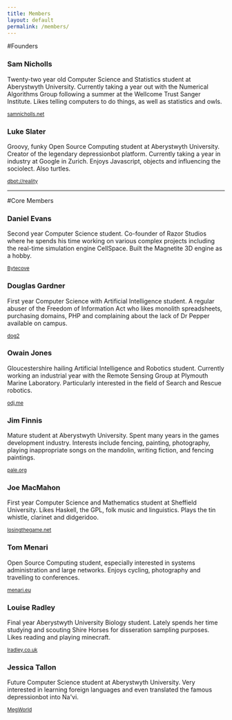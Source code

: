 ```yaml
---
title: Members
layout: default
permalink: /members/
---
```


#Founders
<div class="row row-members">
    <div class="span6">
        <h3>Sam Nicholls</h3>
        <p>Twenty-two year old Computer Science and Statistics student at Aberystwyth University. Currently taking a year out with the Numerical Algorithms Group following a summer at the Wellcome Trust Sanger Institute. Likes telling computers to do things, as well as statistics and owls.</p>
        <small><a href="http://samnicholls.net">samnicholls.net</a></small>
    </div>
    <div class="span6">
        <h3>Luke Slater</h3>
        <p>Groovy, funky Open Source Computing student at Aberystwyth University. Creator of the legendary depressionbot platform. Currently taking a year in industry at Google in Zurich. Enjoys Javascript, objects and influencing the sociolect. Also turtles.</p>
        <small><a href="http://nourishedcloud.com/profile/aberwiki/reality">dbot://reality</a></small>
    </div>
</div>
<hr />

#Core Members
<div class="row row-members">
    <div class="span3">
        <h3>Daniel Evans</h3>
        <p>Second year Computer Science student. Co-founder of Razor Studios where he spends his time working on various complex projects including the real-time simulation engine CellSpace. Built the Magnetite 3D engine as a hobby.</p>
        <small><a href="http://bytecove.co.uk/">Bytecove</a></small>
    </div>
    <div class="span3">
        <h3>Douglas Gardner</h3>
        <p>First year Computer Science with Artificial Intelligence student. A regular abuser of the Freedom of Information Act who likes monolith spreadsheets, purchasing domains, PHP and complaining about the lack of Dr Pepper available on campus.</p>
        <small><a href="http://users.aber.ac.uk/dog2/">dog2</a></small>
    </div>
    <div class="span3">
        <h3>Owain Jones</h3>
        <p>Gloucestershire hailing Artificial Intelligence and Robotics student. Currently working an industrial year with the Remote Sensing Group at Plymouth Marine Laboratory. Particularly interested in the field of Search and Rescue robotics.</p>
        <small><a href="http://odj.me/">odj.me</a></small>
    </div>
    <div class="span3">
        <h3>Jim Finnis</h3>
        <p>Mature student at Aberystwyth University. Spent many years in the games development industry. Interests include fencing, painting, photography, playing inappropriate songs on the mandolin, writing fiction, and fencing paintings.</p>
        <small><a href="http://pale.org">pale.org</a></small>
    </div>
</div>
<div class="row row-members">
    <div class="span3">
        <h3>Joe MacMahon</h3>
        <p>First year Computer Science and Mathematics student at Sheffield University. Likes Haskell, the GPL, folk music and linguistics. Plays the tin whistle, clarinet and didgeridoo.</p>
        <small><a href="http://losingthegame.net/">losingthegame.net</a></small>
    </div>
    <div class="span3">
        <h3>Tom Menari</h3>
        <p>Open Source Computing student, especially interested in systems administration and large networks. Enjoys cycling, photography and travelling to conferences.</p>
        <small><a href="http://menari.eu/">menari.eu</a></small>
    </div>
    <div class="span3">
        <h3>Louise Radley</h3>
        <p>Final year Aberystwyth University Biology student. Lately spends her time studying and scouting Shire Horses for disseration sampling purposes. Likes reading and playing minecraft.</p>
        <small><a href="http://lradley.co.uk/">lradley.co.uk</a></small>
    </div>
    <div class="span3">
        <h3>Jessica Tallon</h3>
        <p>Future Computer Science student at Aberystwyth University. Very interested in learning foreign languages and even translated the famous depressionbot into Na'vi.</p>
        <small><a href="http://megworld.co.uk/">MegWorld</a></small>
    </div>
</div>
